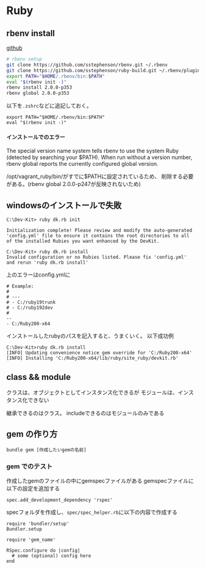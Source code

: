 # Ruby

## rbenv install

[github](https://github.com/sstephenson/rbenv)

```bash
# rbenv setup
git clone https://github.com/sstephenson/rbenv.git ~/.rbenv
git clone https://github.com/sstephenson/ruby-build.git ~/.rbenv/plugins/ruby-build
export PATH="$HOME/.rbenv/bin:$PATH"
eval "$(rbenv init -)"
rbenv install 2.0.0-p353
rbenv global 2.0.0-p353
```

以下を`.zshrc`などに追記しておく。  

```
export PATH="$HOME/.rbenv/bin:$PATH"
eval "$(rbenv init -)"
```

#### インストールでのエラー

The special version name system tells rbenv to use the system Ruby (detected by searching your $PATH).
When run without a version number, rbenv global reports the currently configured global version.

/opt/vagrant_ruby/bin/がすでに$PATHに設定されているため、
削除する必要がある。(rbenv global 2.0.0-p247が反映されないため)

## windowsのインストールで失敗


```
C:\Dev-Kit> ruby dk.rb init

Initialization complete! Please review and modify the auto-generated
'config.yml' file to ensure it contains the root directories to all
of the installed Rubies you want enhanced by the DevKit.

C:\Dev-Kit> ruby dk.rb install
Invalid configuration or no Rubies listed. Please fix 'config.yml'
and rerun 'ruby dk.rb install'
```

上のエラーはconfig.ymlに

```
# Example:
#
# ---
# - C:/ruby19trunk
# - C:/ruby192dev
#
--
- C:/Ruby200-x64
```

インストールしたrubyのパスを記入すると、うまくいく。
以下成功例

```
C:\Dev-Kit>ruby dk.rb install
[INFO] Updating convenience notice gem override for 'C:/Ruby200-x64'
[INFO] Installing 'C:/Ruby200-x64/lib/ruby/site_ruby/devkit.rb'
```


## class && module

クラスは、オブジェクトとしてインスタンス化できるが
モジュールは、インスタンス化できない

継承できるのはクラス。
includeできるのはモジュールのみである


## gem の作り方

```
bundle gem [作成したいgemの名前]
```

### gem でのテスト

作成したgemのファイルの中にgemspecファイルがある
gemspecファイルに以下の設定を追加する

```
spec.add_development_dependency 'rspec'
```

specフォルダを作成し、`spec/spec_helper.rb`に以下の内容で作成する

```
require 'bundler/setup'
Bundler.setup

require 'gem_name'

RSpec.configure do |config|
  # some (optional) config here
end
```









